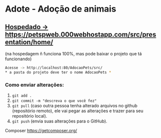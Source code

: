 <h1>Adote - Adoção de animais</h1>

<h2>
  <a href="https://petspweb.000webhostapp.com/src/presentation/home/">Hospedado -> https://petspweb.000webhostapp.com/src/presentation/home/</a>
</h2>
<span>(na hospedagem ñ funciona 100%, mas pode baixar o projeto que tá funcionando)</span>

<br/>

```bash
Acesse -> http://localhost:80/AdocaoPets/src/
* a pasta do projeto deve ter o nome AdocaoPets *
```

<h3>Como enviar alterações:</h3>

1. `git add .`
2. `git commit -m "descreva o que você fez"`
3. `git pull` (caso outra pessoa tenha alterado arquivos no github (repositório remoto), ele vai pegar as alterações e trazer para seu repositório local).
4. `git push` (envia suas alterações para o GitHub).

Composer
https://getcomposer.org/


